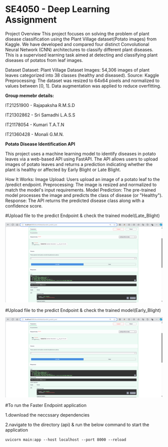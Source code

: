 # SE4050 - Deep Learning Assignment

Project Overview
This project focuses on solving the problem of plant disease classification using the Plant Village dataset(Potato images) from Kaggle. We have developed and compared four distinct Convolutional Neural Network (CNN) architectures to classify different plant diseases. This is a supervised learning task aimed at detecting and classifying plant diseases of potatos from leaf images.

Dataset
Dataset: Plant Village Dataset
Images: 54,306 images of plant leaves categorized into 38 classes (healthy and diseased).
Source: Kaggle
Preprocessing: The dataset was resized to 64x64 pixels and normalized to values between [0, 1]. Data augmentation was applied to reduce overfitting.

**Group memebr details:**

IT21251900 - Rajapaksha R.M.S.D

IT21302862 - Sri Samadhi L.A.S.S

IT21178054 - Kumari T.A.T.N

IT21360428 - Monali G.M.N.


**Potato Disease Identification API**

This project uses a machine learning model to identify diseases in potato leaves via a web-based API using FastAPI. The API allows users to upload images of potato leaves and returns a prediction indicating whether the plant is healthy or affected by Early Blight or Late Blight.

How It Works:
Image Upload: Users upload an image of a potato leaf to the /predict endpoint.
Preprocessing: The image is resized and normalized to match the model's input requirements.
Model Prediction: The pre-trained model processes the image and predicts the class of disease (or "Healthy").
Response: The API returns the predicted disease class along with a confidence score.

#Upload file to the predict Endpoint & check the trained model(Late_Blight)

![Upload file to the predict Endpoint & check the trained model(Late_Blight)](images/FasterAPI_Endpoint_Late_Blight.png)

#Upload file to the predict Endpoint & check the trained model(Early_Blight)

![Upload file to the predict Endpoint & check the trained model(Early_Blight)](images/FasterAPI_Endpoint_Late_Blight.png)

#To run the Faster Endpoint application

1.download the neccssary dependencies

2.navigate to the directory (api) & run the below command to start the application

```
uvicorn main:app --host localhost --port 8000 --reload
```